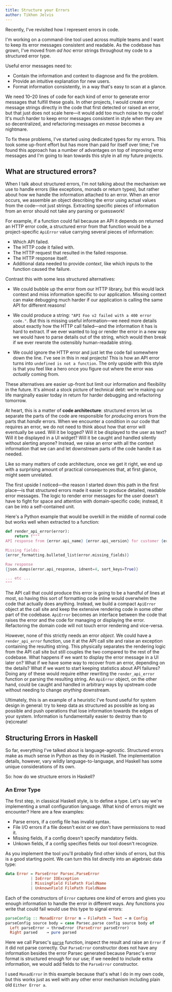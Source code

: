 ```yaml
---
title: Structure your Errors
author: Tikhon Jelvis
---
```


Recently, I've revisited how I represent errors in code.

I'm working on a command-line tool used across multiple teams and I want to keep its error messages consistent and readable. As the codebase has grown, I've moved from *ad hoc* error strings throughout my code to a structured error type.

Useful error messages need to:

  * Contain the information and context to diagnose and fix the problem.
  * Provide an intuitive explanation for new users.
  * Format information consistently, in a way that's easy to scan at a glance.

We need 10–20 lines of code for each kind of error to generate error messages that fulfill these goals. In other projects, I would create error message strings directly in the code that first detected or raised an error, but that just does not scale here—it would add too much noise to my code! It's much harder to keep error messages consistent in style when they are so decentralized, and refactoring messages *en masse* becomes a nightmare.

To fix these problems, I've started using dedicated types for my errors. This took some up-front effort but has more than paid for itself over time; I've found this approach has a number of advantages on top of improving error messages and I'm going to lean towards this style in all my future projects.

</div>

<div class="content">

## What are structured errors?

When I talk about structured errors, I'm not talking about the mechanism we use to handle errors (like exceptions, monads or return types), but rather about how we handle the information attached to an error. When an error occurs, we assemble an object describing the error using actual values from the code—not just strings. Extracting specific pieces of information from an error should not take any parsing or guesswork!

For example, if a function could fail because an API it depends on returned an HTTP error code, a structured error from that function would be a project-specific `ApiError` value carrying several pieces of information:

  * Which API failed.
  * The HTTP code it failed with.
  * The HTTP request that resulted in the failed response.
  * The HTTP response itself.
  * Additional data needed to provide *context*, like which inputs to the function caused the failure.

Contrast this with some less structured alternatives:

  * We could bubble up the error from our HTTP library, but this would lack context and miss information specific to our application. Missing context can make debugging much harder if our application is calling the same API for different reasons!

  * We could produce a string: `"API Foo v2 failed with a 400 error code."`. But this is missing useful information—we need more details about exactly how the HTTP call failed—and the information it has is hard to extract. If we ever wanted to log or render the error in a new way we would have to parse details out of the string, which would then break if we ever rewrote the ostensibly human-readable string.

  * We could ignore the HTTP error and just let the code fail somewhere down the line. I've see in this in real projects! This is how an API error turns into `undefined is not a function`. The only upside with this style is that you feel like a hero once you figure out where the error was *actually* coming from.
  
These alternatives are easier up-front but limit our information and flexibility in the future. It's almost a stock picture of technical debt: we're making our life marginally easier today in return for harder debugging and refactoring tomorrow.

At heart, this is a matter of **code architecture**: structured errors let us separate the parts of the code are responsible for *producing* errors from the parts that *handle* errors. When we encounter a condition in our code that requires an error, we do not need to think about how that error will eventually be used. Will it be logged? Will it be displayed to the user as text? Will it be displayed in a UI widget? Will it be caught and handled silently without alerting anyone? Instead, we raise an error with all the context information that we can and let downstream parts of the code handle it as needed.

Like so many matters of code architecture, once we get it right, we end up with a surprising amount of practical consequences that, at first glance, might seem unrelated.

The first upside I noticed—the reason I started down this path in the first place—is that structured errors made it easier to produce detailed, readable error messages. The logic to render error messages for the user doesn't have to fight for space and attention with domain-specific code; instead, it can be into a self-contained unit.

Here's a Python example that would be overkill in the middle of normal code but works well when extracted to a function:

```python
def render_api_error(error):
    return f"""
API response from {error.api_name} {error.api_version} for customer {error.customer_id} was missing required fields.

Missing fields:
{error_formatting.bulleted_list(error.missing_fields)}

Raw response
{json.dumps(error.api_response, idnent=4, sort_keys=True)}

... etc ...
"""
```

The API call that could produce this error is going to be a handful of lines at most, so having this sort of formatting code inline would overwhelm the code that actually does anything. Instead, we build a compact `ApiError` object at the call site and keep the extensive rendering code in some other part of the codebase. `ApiError` becomes an interface between the code that raises the error and the code for managing or displaying the error. Refactoring the domain code will not touch error rendering and vice-versa.

However, none of this strictly needs an error *object*. We could have a `render_api_error` function, use it at the API call site and raise an exception containing the resulting string. This physically separates the rendering logic from the API call site but still couples the two compared to the rest of the codebase. What happens if we want to display the error message in a UI later on? What if we have some way to recover from an error, depending on the details? What if we want to start keeping statistics about API failures? Doing any of these would require either rewriting the `render_api_error` function or parsing the resulting string. An `ApiError` object, on the other hand, could be caught and handled in arbitrary ways by upstream code without needing to change *anything* downstream.

Ultimately, this is an example of a heuristic I've found useful for system design in general: try to keep data as structured as possible as long as possible and push operations that lose information towards the edges of your system. Information is fundamentally easier to destroy than to (re)create!

</div>
<div class="content">

## Structuring Errors in Haskell

So far, everything I've talked about is language-agnostic. Structured errors make as much sense in Python as they do in Haskell. The implementation details, however, vary wildly language-to-language, and Haskell has some unique considerations of its own.

So: how do we structure errors in Haskell?

### An Error Type

The first step, in classical Haskell style, is to define a type. Let's say we're implementing a small configuration language. What kind of errors might we encounter? Here are a few examples:

  * Parse errors, if a config file has invalid syntax.
  * File I/O errors if a file doesn't exist or we don't have permissions to read it.
  * Missing fields, if a config doesn't specify mandatory fields.
  * Unkown fields, if a config specifies fields our tool doesn't recognize.

As you implement the tool you'll probably find other kinds of errors, but this is a good starting point. We can turn this list directly into an algebraic data type:

```haskell
data Error = ParseError Parsec.ParseError
           | IoError IOException
           | MissingField FilePath FieldName
           | UnknownField FilePath FieldName
```

<!-- TODO: can I add links *inside* code blocks? -->

Each of the constructors of `Error` captures one *kind* of errors and gives you enough information to handle the error in different ways. Any functions you write that could fail would use this type to signal errors:

```haskell
parseConfig :: MonadError Error m ⇒ FilePath → Text → m Config
parseConfig source body = case Parsec.parse config source body of
  Left parseError → throwError (ParseError parseError)
  Right parsed    → pure parsed
```

Here we call Parsec's [`parse`][parse] function, inspect the result and raise an `Error` if it did not parse correctly. Our `ParseError` constructor does not have any information besides the error Parsec generated because Parsec's error format is structured enough for our use; if we needed to include extra information, we would add fields to the `ParseError` constructor.

I used `MonadError` in this example because that's what I do in my own code, but this works just as well with any other error mechanism including plain old `Either Error a`.

[MonadError]: http://hackage.haskell.org/package/mtl-2.2.2/docs/Control-Monad-Except.html#t:MonadError
[parse]: https://hackage.haskell.org/package/parsec-3.1.14.0/docs/Text-Parsec.html#v:parse

